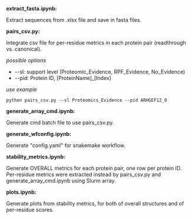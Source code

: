 **extract_fasta.ipynb:**

Extract sequences from .xlsx file and save in fasta files.

**pairs_csv.py:**

Integrate csv file for per-residue metrics in each protein pair (readthrough vs. canonical).

*possible options*
- --sl: support level (Proteomic\_Evidence, RPF\_Evidence, No\_Evidence)
- --pid: Protein ID, [ProteinName]\_[Index]

*use example*

```
python pairs_csv.py --sl Proteomics_Evidence --pid ARHGEF12_0
```

**generate_array_cmd.ipynb:**

Generate cmd batch file to use pairs\_csv.py.

**generate_wfconfig.ipynb:**

Generate "config.yaml" for snakemake workflow.

**stability_metrics.ipynb:**

Generate OVERALL metrics for each protein pair, one row per protein ID. Per-residue metrics were extracted instead by pairs\_csv.py and generate\_array\_cmd.ipynb using Slurm array.

**plots.ipynb:**

Generate plots from stability metrics, for both of overall structures and of per-residue scores.
